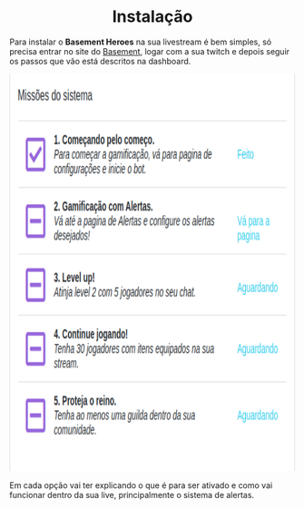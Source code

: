 <h1 align = "center"> Instalação </h1>  

Para instalar o **Basement Heroes** na sua livestream é bem simples, só precisa entrar no site do [Basement](https://basementheroes.live/), logar com a sua twitch e depois seguir os passos que vão está descritos na dashboard.

<img src="../assets/print.png" alt="print da dashboard do basement" width="700px" height="700px">  

Em cada opção vai ter explicando o que é para ser ativado e como vai funcionar dentro da sua live, principalmente o sistema de alertas.